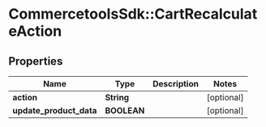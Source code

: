# CommercetoolsSdk::CartRecalculateAction

## Properties
Name | Type | Description | Notes
------------ | ------------- | ------------- | -------------
**action** | **String** |  | [optional] 
**update_product_data** | **BOOLEAN** |  | [optional] 

